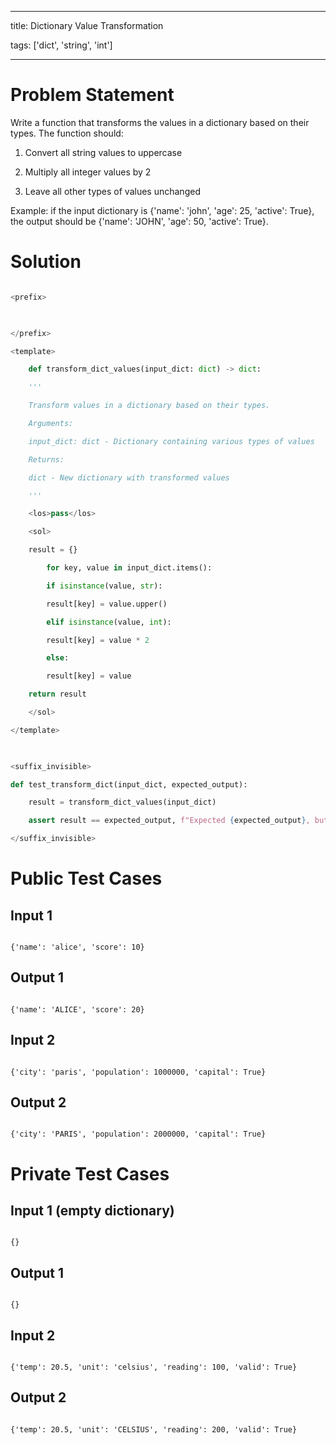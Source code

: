 
---

title: Dictionary Value Transformation

tags: ['dict', 'string', 'int']

---

  

# Problem Statement

Write a function that transforms the values in a dictionary based on their types. The function should:

1. Convert all string values to uppercase

2. Multiply all integer values by 2

3. Leave all other types of values unchanged

  

Example: if the input dictionary is {'name': 'john', 'age': 25, 'active': True}, the output should be {'name': 'JOHN', 'age': 50, 'active': True}.

  

# Solution

```python test.py -r 'python test.py'

<prefix>

  

</prefix>

<template>

    def transform_dict_values(input_dict: dict) -> dict:

    '''

    Transform values in a dictionary based on their types.

    Arguments:

    input_dict: dict - Dictionary containing various types of values

    Returns:

    dict - New dictionary with transformed values

    '''

    <los>pass</los>

    <sol>

    result = {}

        for key, value in input_dict.items():

        if isinstance(value, str):

        result[key] = value.upper()

        elif isinstance(value, int):

        result[key] = value * 2

        else:

        result[key] = value

    return result

    </sol>

</template>

  

<suffix_invisible>

def test_transform_dict(input_dict, expected_output):

    result = transform_dict_values(input_dict)

    assert result == expected_output, f"Expected {expected_output}, but got {result}"

</suffix_invisible>

```

  

# Public Test Cases

  

## Input 1

  

```

{'name': 'alice', 'score': 10}

```

  

## Output 1

  

```

{'name': 'ALICE', 'score': 20}

```

  
  

## Input 2

  

```

{'city': 'paris', 'population': 1000000, 'capital': True}

```

  

## Output 2

  

```

{'city': 'PARIS', 'population': 2000000, 'capital': True}

```

  
  
  

# Private Test Cases

  

## Input 1 (empty dictionary)

  

```

{}

```

  

## Output 1

  

```

{}

```

  

## Input 2

  

```

{'temp': 20.5, 'unit': 'celsius', 'reading': 100, 'valid': True}

```

  

## Output 2

  

```

{'temp': 20.5, 'unit': 'CELSIUS', 'reading': 200, 'valid': True}

```